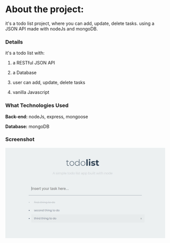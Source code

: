 About the project:
============

it's a todo list project, where you can add, update, delete tasks. using a JSON API made with nodeJs and mongoDB.

### Details

it's a todo list with:

1. a RESTful JSON API

2. a Database

3. user can add, update, delete tasks

4. vanilla Javascript

### What Technologies Used

**Back-end:** nodeJs, express, mongoose

**Database:** mongoDB

### Screenshot

![alt text](https://github.com/B-Tarik/js-todo_List/blob/master/screenshot/todoList.jpg)
